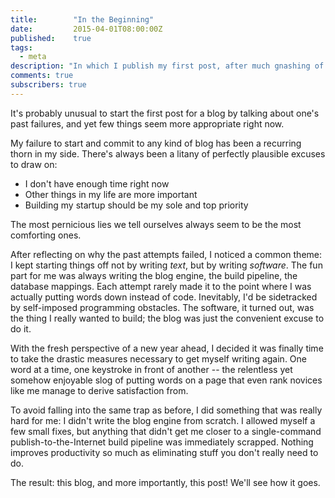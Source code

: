 ```yaml
---
title:        "In the Beginning"
date:         2015-04-01T08:00:00Z
published:    true
tags:
  - meta
description: "In which I publish my first post, after much gnashing of teeth."
comments: true
subscribers: true
---
```


It's probably unusual to start the first post for a blog by talking about one's past failures, and yet few things seem more appropriate right now.

My failure to start and commit to any kind of blog has been a recurring thorn in my side. There's always been a litany of perfectly plausible excuses to draw on:

* I don't have enough time right now
* Other things in my life are more important
* Building my startup should be my sole and top priority

The most pernicious lies we tell ourselves always seem to be the most comforting ones.

After reflecting on why the past attempts failed, I noticed a common theme: I kept starting things off not by writing _text_, but by writing _software_. The fun part for me was always writing the blog engine, the build pipeline, the database mappings. Each attempt rarely made it to the point where I was actually putting words down instead of code. Inevitably, I'd be sidetracked by self-imposed programming obstacles. The software, it turned out, was the thing I really wanted to build; the blog was just the convenient excuse to do it.

With the fresh perspective of a new year ahead, I decided it was finally time to take the drastic measures necessary to get myself writing again. One word at a time, one keystroke in front of another -- the relentless yet somehow enjoyable slog of putting words on a page that even rank novices like me manage to derive satisfaction from.

To avoid falling into the same trap as before, I did something that was really hard for me: I didn't write the blog engine from scratch. I allowed myself a few small fixes, but anything that didn't get me closer to a single-command publish-to-the-Internet build pipeline was immediately scrapped. Nothing improves productivity so much as eliminating stuff you don't really need to do.

The result: this blog, and more importantly, this post! We'll see how it goes.
